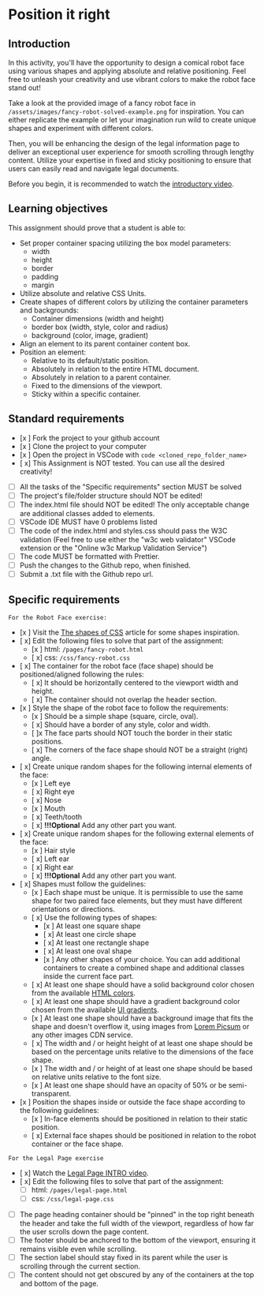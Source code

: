 # Position it right

## Introduction

In this activity, you'll have the opportunity to design a comical robot face using various shapes and applying absolute and relative positioning. Feel free to unleash your creativity and use vibrant colors to make the robot face stand out!

Take a look at the provided image of a fancy robot face in `/assets/images/fancy-robot-solved-example.png` for inspiration. You can either replicate the example or let your imagination run wild to create unique shapes and experiment with different colors.

Then, you will be enhancing the design of the legal information page to deliver an exceptional user experience for smooth scrolling through lengthy content. Utilize your expertise in fixed and sticky positioning to ensure that users can easily read and navigate legal documents.

Before you begin, it is recommended to watch the [introductory video](https://www.loom.com/share/3c655c8a97ce4783a4698d7968c03c33?sid=c05fcac8-f559-4de4-9ccd-6f167be3d6bd).

## Learning objectives

This assignment should prove that a student is able to:

- Set proper container spacing utilizing the box model parameters:
  - width
  - height
  - border
  - padding
  - margin
- Utilize absolute and relative CSS Units.
- Create shapes of different colors by utilizing the container parameters and backgrounds:
  - Container dimensions (width and height)
  - border box (width, style, color and radius)
  - background (color, image, gradient)
- Align an element to its parent container content box.
- Position an element:
  - Relative to its default/static position.
  - Absolutely in relation to the entire HTML document.
  - Absolutely in relation to a parent container.
  - Fixed to the dimensions of the viewport.
  - Sticky within a specific container.

## Standard requirements

- [x ] Fork the project to your github account
- [x ] Clone the project to your computer
- [x ] Open the project in VSCode with `code <cloned_repo_folder_name>`
- [ x] This Assignment is NOT tested. You can use all the desired creativity!
- [ ] All the tasks of the "Specific requirements" section MUST be solved
- [ ] The project's file/folder structure should NOT be edited!
- [ ] The index.html file should NOT be edited! The only acceptable change are additional classes added to elements.
- [ ] VSCode IDE MUST have 0 problems listed
- [ ] The code of the index.html and styles.css should pass the W3C validation (Feel free to use either the "w3c web validator" VSCode extension or the "Online w3c Markup Validation Service")
- [ ] The code MUST be formatted with Prettier.
- [ ] Push the changes to the Github repo, when finished.
- [ ] Submit a .txt file with the Github repo url.

## Specific requirements

`For the Robot Face exercise:`

- [x ] Visit the [The shapes of CSS](https://css-tricks.com/the-shapes-of-css/) article for some shapes inspiration.
- [ x] Edit the following files to solve that part of the assignment:
  - [x ] html: `/pages/fancy-robot.html`
  - [ x] css: `/css/fancy-robot.css`
- [ x] The container for the robot face (face shape) should be positioned/aligned following the rules:
  - [ x] It should be horizontally centered to the viewport width and height.
  - [ x] The container should not overlap the header section.
- [x ] Style the shape of the robot face to follow the requirements:
  - [x ] Should be a simple shape (square, circle, oval).
  - [ x] Should have a border of any style, color and width.
  - [ ]x The face parts should NOT touch the border in their static positions.
  - [ x] The corners of the face shape should NOT be a straight (right) angle.
- [ x] Create unique random shapes for the following internal elements of the face:
  - [x ] Left eye
  - [ x] Right eye
  - [ x] Nose
  - [x ] Mouth
  - [ x] Teeth/tooth
  - [ x] **!!!Optional** Add any other part you want.
- [ x] Create unique random shapes for the following external elements of the face:
  - [x ] Hair style
  - [ x] Left ear
  - [ x] Right ear
  - [ x] **!!!Optional** Add any other part you want.
- [ x] Shapes must follow the guidelines:
  - [x ] Each shape must be unique. It is permissible to use the same shape for two paired face elements, but they must have different orientations or directions.
  - [ x] Use the following types of shapes:
    - [x ] At least one square shape
    - [ x] At least one circle shape
    - [ x] At least one rectangle shape
    - [ x] At least one oval shape
    - [x ] Any other shapes of your choice. You can add additional containers to create a combined shape and additional classes inside the current face part.
  - [ x] At least one shape should have a solid background color chosen from the available [HTML colors](https://www.w3schools.com/html/html_colors.asp).
  - [ x] At least one shape should have a gradient background color chosen from the available [UI gradients](https://uigradients.com/).
  - [x ] At least one shape should have a background image that fits the shape and doesn't overflow it, using images from [Lorem Picsum](https://picsum.photos/) or any other images CDN service.
  - [ x] The width and / or height height of at least one shape should be based on the percentage units relative to the dimensions of the face shape.
  - [x ] The width and / or height of at least one shape should be based on relative units relative to the font size.
  - [x ] At least one shape should have an opacity of 50% or be semi-transparent.
- [x ] Position the shapes inside or outside the face shape according to the following guidelines:
  - [x ] In-face elements should be positioned in relation to their static position.
  - [ x] External face shapes should be positioned in relation to the robot container or the face shape.

`For the Legal Page exercise`

- [ x] Watch the [Legal Page INTRO video](https://www.loom.com/share/3c655c8a97ce4783a4698d7968c03c33?sid=b776b29f-cecb-4cc7-8663-7c3f1722f190).
- [ x] Edit the following files to solve that part of the assignment:
  - [ ] html: `/pages/legal-page.html`
  - [ ] css: `/css/legal-page.css`
- [ ] The page heading container should be "pinned" in the top right beneath the header and take the full width of the viewport, regardless of how far the user scrolls down the page content.
- [ ] The footer should be anchored to the bottom of the viewport, ensuring it remains visible even while scrolling.
- [ ] The section label should stay fixed in its parent while the user is scrolling through the current section.
- [ ] The content should not get obscured by any of the containers at the top and bottom of the page.
